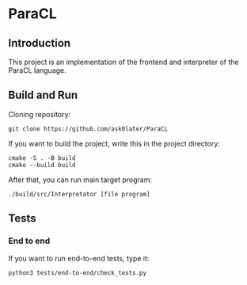 # ParaCL

## Introduction

This project is an implementation of the frontend and interpreter of the ParaCL language.

## Build and Run

Cloning repository:
```
git clone https://github.com/ask0later/ParaCL
```

If you want to build the project, write this in the project directory:
```
cmake -S . -B build
cmake --build build
```

After that, you can run main target program:

```
./build/src/Interpretator [file program]
```

## Tests
### End to end

If you want to run end-to-end tests, type it:
```
python3 tests/end-to-end/check_tests.py
```